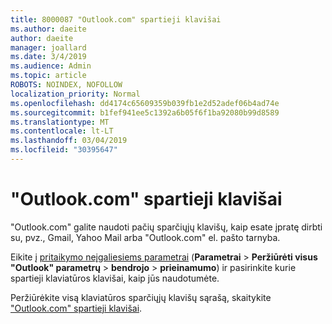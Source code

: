 ```yaml
---
title: 8000087 "Outlook.com" spartieji klavišai
ms.author: daeite
author: daeite
manager: joallard
ms.date: 3/4/2019
ms.audience: Admin
ms.topic: article
ROBOTS: NOINDEX, NOFOLLOW
localization_priority: Normal
ms.openlocfilehash: dd4174c65609359b039fb1e2d52adef06b4ad74e
ms.sourcegitcommit: b1fef941ee5c1392a6b05f6f1ba92080b99d8589
ms.translationtype: MT
ms.contentlocale: lt-LT
ms.lasthandoff: 03/04/2019
ms.locfileid: "30395647"
---
```

# <a name="keyboard-shortcuts-in-outlookcom"></a>"Outlook.com" spartieji klavišai

"Outlook.com" galite naudoti pačių sparčiųjų klavišų, kaip esate įpratę dirbti su, pvz., Gmail, Yahoo Mail arba "Outlook.com" el. pašto tarnyba.

Eikite į [pritaikymo neįgaliesiems parametrai](https://go.microsoft.com/fwlink/?linkid=2080840) (**Parametrai** > **Peržiūrėti visus "Outlook" parametrų** > **bendrojo** > **prieinamumo**) ir pasirinkite kurie spartieji klaviatūros klavišai, kaip jūs naudotumėte.

Peržiūrėkite visą klaviatūros sparčiųjų klavišų sąrašą, skaitykite ["Outlook.com" spartieji klavišai](https://support.office.com/article/708d907e-4398-4fc6-9a9a-4fc72bccec16).
